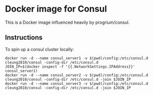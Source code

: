 # Docker image for Consul

This is a Docker image influenced heavily by progrium/consul.

## Instructions

To spin up a consul cluster locally:

```
docker run -d --name consul_server1 -v $(pwd)/config:/etc/consul.d cleung2010/consul -config-dir /etc/consul.d
JOIN_IP=$(docker inspect -f '{{.NetworkSettings.IPAddress}}' consul_server1)
docker run -d --name consul_server2 -v $(pwd)/config:/etc/consul.d cleung2010/consul -config-dir /etc/consul.d -join $JOIN_IP
docker run -d --name consul_server3 -v $(pwd)/config:/etc/consul.d cleung2010/consul -config-dir /etc/consul.d -join $JOIN_IP
```
